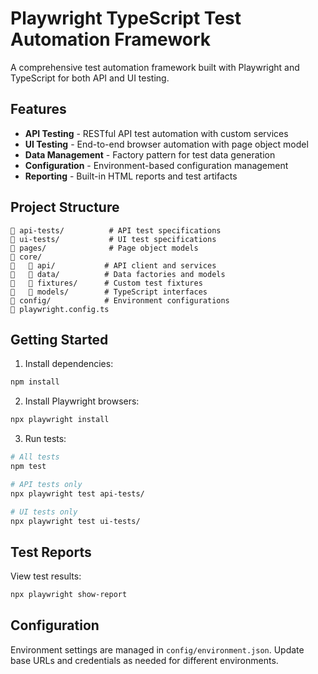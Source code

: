 # Playwright TypeScript Test Automation Framework

A comprehensive test automation framework built with Playwright and TypeScript for both API and UI testing.

## Features

- **API Testing** - RESTful API test automation with custom services
- **UI Testing** - End-to-end browser automation with page object model
- **Data Management** - Factory pattern for test data generation
- **Configuration** - Environment-based configuration management
- **Reporting** - Built-in HTML reports and test artifacts

## Project Structure

```
   api-tests/          # API test specifications
   ui-tests/           # UI test specifications  
   pages/              # Page object models
   core/
      api/           # API client and services
      data/          # Data factories and models
      fixtures/      # Custom test fixtures
      models/        # TypeScript interfaces
   config/            # Environment configurations
   playwright.config.ts
```

## Getting Started

1. Install dependencies:
```bash
npm install
```

2. Install Playwright browsers:
```bash
npx playwright install
```

3. Run tests:
```bash
# All tests
npm test

# API tests only
npx playwright test api-tests/

# UI tests only  
npx playwright test ui-tests/
```

## Test Reports

View test results:
```bash
npx playwright show-report
```

## Configuration

Environment settings are managed in `config/environment.json`. Update base URLs and credentials as needed for different environments.
